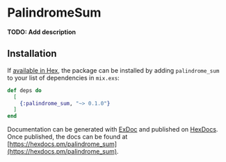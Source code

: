 # PalindromeSum

**TODO: Add description**

## Installation

If [available in Hex](https://hex.pm/docs/publish), the package can be installed
by adding `palindrome_sum` to your list of dependencies in `mix.exs`:

```elixir
def deps do
  [
    {:palindrome_sum, "~> 0.1.0"}
  ]
end
```

Documentation can be generated with [ExDoc](https://github.com/elixir-lang/ex_doc)
and published on [HexDocs](https://hexdocs.pm). Once published, the docs can
be found at [https://hexdocs.pm/palindrome_sum](https://hexdocs.pm/palindrome_sum).

